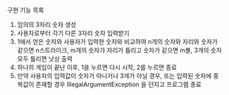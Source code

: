 구현 기능 목록
1. 임의의 3자리 숫자 생성
2. 사용자로부터 각기 다른 3자리 숫자 입력받기
3. 1에서 얻은 숫자와 사용자가 입력한 숫자와 비교하여 n개의 숫자와 자리와 숫자가 같으면 n스트라이크, m개의 숫자가 자리가 틀리고 숫자가 같으면 m볼, 3개의 숫자 모두 틀리면 낫싱 출력
4. 하나의 게임이 끝난 이후, 1을 누르면 다시 시작, 2를 누르면 종료
5. 만약 사용자의 입력값이 숫자가 아니거나 3개가 아닐 경우, 또는 입력된 숫자에 중복값이 존재할 경우 IllegalArgumentException 을 던지고 프로그램 종료
